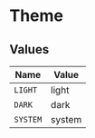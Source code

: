 # Theme


## Values

| Name     | Value    |
| -------- | -------- |
| `LIGHT`  | light    |
| `DARK`   | dark     |
| `SYSTEM` | system   |